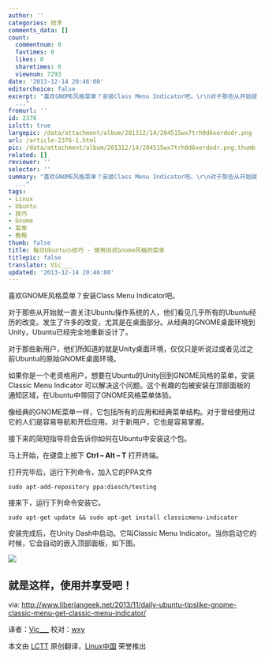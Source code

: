 ```yaml
---
author: ''
categories: 技术
comments_data: []
count:
  commentnum: 0
  favtimes: 0
  likes: 0
  sharetimes: 0
  viewnum: 7293
date: '2013-12-14 20:46:00'
editorchoice: false
excerpt: "喜欢GNOME风格菜单？安装Class Menu Indicator吧。\r\n对于那些从开始就一直关注Ubuntu操作系统的人，他们看见几乎所有的Ubuntu经历的改变。发生了许多的改变，尤其是在桌面部分。从经典的GNOME桌面环境到Unity，Ubuntu
  ..."
fromurl: ''
id: 2376
islctt: true
largepic: /data/attachment/album/201312/14/204515wx7trh0d6xerdodr.png
url: /article-2376-1.html
pic: /data/attachment/album/201312/14/204515wx7trh0d6xerdodr.png.thumb.jpg
related: []
reviewer: ''
selector: ''
summary: "喜欢GNOME风格菜单？安装Class Menu Indicator吧。\r\n对于那些从开始就一直关注Ubuntu操作系统的人，他们看见几乎所有的Ubuntu经历的改变。发生了许多的改变，尤其是在桌面部分。从经典的GNOME桌面环境到Unity，Ubuntu
  ..."
tags:
- Linux
- Ubuntu
- 技巧
- Gnome
- 菜单
- 教程
thumb: false
title: 每日Ubuntu小技巧 - 使用旧式Gnome风格的菜单
titlepic: false
translator: Vic___
updated: '2013-12-14 20:46:00'
---
```


喜欢GNOME风格菜单？安装Class Menu Indicator吧。


对于那些从开始就一直关注Ubuntu操作系统的人，他们看见几乎所有的Ubuntu经历的改变。发生了许多的改变，尤其是在桌面部分。从经典的GNOME桌面环境到Unity，Ubuntu已经完全地重新设计了。


对于那些新用户，他们所知道的就是Unity桌面环境，仅仅只是听说过或者见过之前Ubuntu的原始GNOME桌面环境。


如果你是一个老资格用户，想要在Ubuntu的Unity回到GNOME风格的菜单，安装Classic Menu Indicator 可以解决这个问题。这个有趣的包被安装在顶部面板的通知区域，在Ubuntu中带回了GNOME风格菜单体验。


像经典的GNOME菜单一样，它包括所有的应用和经典菜单结构。对于曾经使用过它的人们是容易导航和开启应用。对于新用户，它也是容易掌握。


接下来的简短指导将会告诉你如何在Ubuntu中安装这个包。


马上开始，在键盘上按下 **Ctrl – Alt – T** 打开终端。


打开完毕后，运行下列命令，加入它的PPA文件



```
sudo apt-add-repository ppa:diesch/testing

```

接来下，运行下列命令安装它。



```
sudo apt-get update && sudo apt-get install classicmenu-indicator

```

安装完成后，在Unity Dash中启动。它叫Classic Menu Indicator。当你启动它的时候，它会自动的嵌入顶部面板，如下图。


![](/data/attachment/album/201312/14/204515wx7trh0d6xerdodr.png)


就是这样，使用并享受吧！
------------


via: <http://www.liberiangeek.net/2013/11/daily-ubuntu-tipslike-gnome-classic-menu-get-classic-menu-indicator/>


译者：[Vic\_\_\_](http://blog.csdn.net/Vic___) 校对：[wxy](https://github.com/wxy)


本文由 [LCTT](https://github.com/LCTT/TranslateProject) 原创翻译，[Linux中国](http://linux.cn/) 荣誉推出